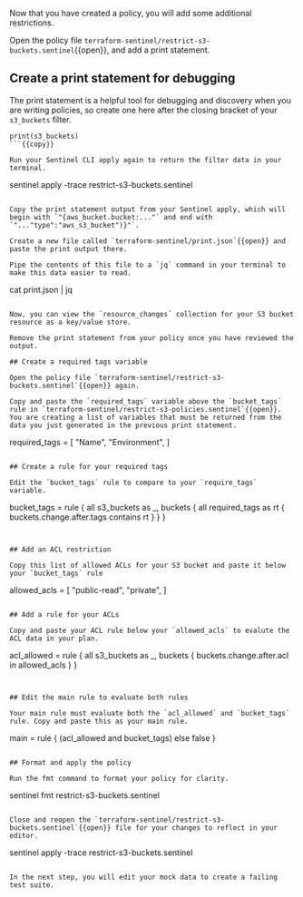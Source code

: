 Now that you have created a policy, you will add some additional restrictions.

Open the policy file `terraform-sentinel/restrict-s3-buckets.sentinel`{{open}}, and add a print statement.

## Create a print statement for debugging

The print statement is a helpful tool for debugging and discovery when you are writing policies, so create one here after the closing bracket of your `s3_buckets` filter.

```
print(s3_buckets)
```{{copy}}

Run your Sentinel CLI apply again to return the filter data in your terminal.

```
sentinel apply -trace restrict-s3-buckets.sentinel
```{{execute}}

Copy the print statement output from your Sentinel apply, which will begin with `"{aws_bucket.bucket:..."` and end with `"..."type":"aws_s3_bucket")}"`.

Create a new file called `terraform-sentinel/print.json`{{open}} and paste the print output there.

Pipe the contents of this file to a `jq` command in your terminal to make this data easier to read.

```
cat print.json | jq
```{{execute}}

Now, you can view the `resource_changes` collection for your S3 bucket resource as a key/value store.

Remove the print statement from your policy once you have reviewed the output.

## Create a required tags variable

Open the policy file `terraform-sentinel/restrict-s3-buckets.sentinel`{{open}} again.

Copy and paste the `required_tags` variable above the `bucket_tags` rule in `terraform-sentinel/restrict-s3-policies.sentinel`{{open}}. You are creating a list of variables that must be returned from the data you just generated in the previous print statement.

```
required_tags = [
    "Name",
    "Environment",
]
```{{copy}}

## Create a rule for your required tags

Edit the `bucket_tags` rule to compare to your `require_tags` variable.

```
bucket_tags = rule {
all s3_buckets as _, buckets {
	all required_tags as rt {
		buckets.change.after.tags contains rt
		}
	}
}
```{{copy}}


## Add an ACL restriction

Copy this list of allowed ACLs for your S3 bucket and paste it below your `bucket_tags` rule

```
allowed_acls = [
	"public-read",
	"private",
]
```{{copy}}

## Add a rule for your ACLs

Copy and paste your ACL rule below your `allowed_acls` to evalute the ACL data in your plan.

```
acl_allowed = rule {
	all s3_buckets as _, buckets {
	buckets.change.after.acl in allowed_acls
	}
}
```{{copy}}


## Edit the main rule to evaluate both rules

Your main rule must evaluate both the `acl_allowed` and `bucket_tags` rule. Copy and paste this as your main rule.

```
main = rule {
    (acl_allowed and bucket_tags) else false
}
```{{copy}}

## Format and apply the policy

Run the fmt command to format your policy for clarity.

```
sentinel fmt restrict-s3-buckets.sentinel
```{{execute}}

Close and reopen the `terraform-sentinel/restrict-s3-buckets.sentinel`{{open}} file for your changes to reflect in your editor.

```
sentinel apply -trace restrict-s3-buckets.sentinel
```{{execute}}

In the next step, you will edit your mock data to create a failing test suite.
